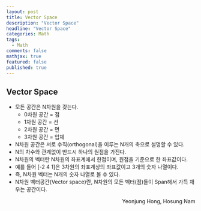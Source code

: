 ```yaml
---
layout: post
title: Vector Space
description: "Vector Space"
headline: "Vector Space"
categories: Math
tags: 
  - Math
comments: false
mathjax: true
featured: false
published: true
---
```


## Vector Space

- 모든 공간은 N차원을 갖는다.<br>
  - 0차원 공간 = 점 <br>
  - 1차원 공간 = 선 <br>
  - 2차원 공간 = 면 <br>
  - 3차원 공간 = 입체 <br>
- N차원 공간은 서로 수직(orthogonal)을 이루는 N개의 축으로 설명할 수 있다.
- N의 차수와 관계없이 반드시 하나의 원점을 가진다.
- N차원의 벡터란 N차원의 좌표계에서 한점이며, 원점을 기준으로 한 좌표값이다.
- 예를 들어 [-2 4 1]은 3차원의 좌표계상의 좌표값이고 3개의 숫자 나열이다.
- 즉, N차원 벡터는 N개의 숫자 나열로 볼 수 있다.
- N차원 벡터공간(Vector space)란, N차원의 모든 벡터(점)들이 Span해서 가득 채우는 공간이다.

<p align="right"> Yeonjung Hong, Hosung Nam <p>
